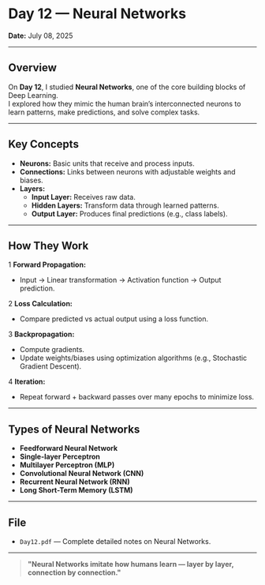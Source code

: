 # Day 12 — Neural Networks

**Date:** July 08, 2025

---

## Overview

On **Day 12**, I studied **Neural Networks**, one of the core building blocks of Deep Learning.  
I explored how they mimic the human brain’s interconnected neurons to learn patterns, make predictions, and solve complex tasks.

---

## Key Concepts

- **Neurons:** Basic units that receive and process inputs.
- **Connections:** Links between neurons with adjustable weights and biases.
- **Layers:**
  - **Input Layer:** Receives raw data.
  - **Hidden Layers:** Transform data through learned patterns.
  - **Output Layer:** Produces final predictions (e.g., class labels).

---

## How They Work

1️ **Forward Propagation:**  
- Input → Linear transformation → Activation function → Output prediction.

2️ **Loss Calculation:**  
- Compare predicted vs actual output using a loss function.

3️ **Backpropagation:**  
- Compute gradients.
- Update weights/biases using optimization algorithms (e.g., Stochastic Gradient Descent).

4️ **Iteration:**  
- Repeat forward + backward passes over many epochs to minimize loss.

---

## Types of Neural Networks

-  **Feedforward Neural Network**
-  **Single-layer Perceptron**
-  **Multilayer Perceptron (MLP)**
-  **Convolutional Neural Network (CNN)**
-  **Recurrent Neural Network (RNN)**
-  **Long Short-Term Memory (LSTM)**

---

## File

- `Day12.pdf` — Complete detailed notes on Neural Networks.

---

> **"Neural Networks imitate how humans learn — layer by layer, connection by connection."**

